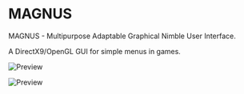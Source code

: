 # MAGNUS
MAGNUS - Multipurpose Adaptable Graphical Nimble User Interface.

A DirectX9/OpenGL GUI for simple menus in games.

![Preview](https://user-images.githubusercontent.com/28957075/68360673-f27ab080-015b-11ea-9b79-c0ea4668e151.png)

![Preview](https://user-images.githubusercontent.com/28957075/68360692-01616300-015c-11ea-96a6-9242ea9ec916.png)
